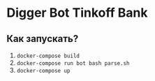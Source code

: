 # Digger Bot Tinkoff Bank

## Как запускать?
1. `docker-compose build`
2. `docker-compose run bot bash parse.sh`
3. `docker-compose up`
